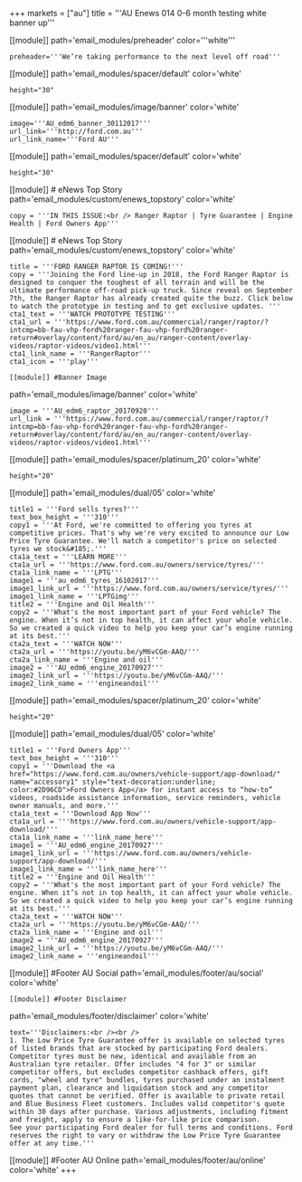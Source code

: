 +++
markets = ["au"]
title = '''AU Enews 014 0-6 month testing white banner up'''

[[module]]
path='email_modules/preheader'
color='''white'''

	preheader='''We’re taking performance to the next level off road'''


[[module]]
path='email_modules/spacer/default'
color='white'

	height="30"
    
[[module]]
path='email_modules/image/banner'
color='white'

	image='''AU_edm6_banner_30112017'''
	url_link='''http://ford.com.au'''
	url_link_name='''Ford AU'''

   
[[module]]
path='email_modules/spacer/default'
color='white'

	height="30"
    
 [[module]] # eNews Top Story
path='email_modules/custom/enews_topstory'
color='white'

	copy = '''IN THIS ISSUE:<br /> Ranger Raptor | Tyre Guarantee | Engine Health | Ford Owners App'''



[[module]] # eNews Top Story
path='email_modules/custom/enews_topstory'
color='white'

	title = '''FORD RANGER RAPTOR IS COMING!'''
	copy = '''Joining the Ford line-up in 2018, the Ford Ranger Raptor is designed to conquer the toughest of all terrain and will be the ultimate performance off-road pick-up truck. Since reveal on September 7th, the Ranger Raptor has already created quite the buzz. Click below to watch the prototype in testing and to get exclusive updates. '''
	cta1_text = '''WATCH PROTOTYPE TESTING'''
	cta1_url = '''https://www.ford.com.au/commercial/ranger/raptor/?intcmp=bb-fau-vhp-ford%20ranger-fau-vhp-ford%20ranger-return#overlay/content/ford/au/en_au/ranger-content/overlay-videos/raptor-videos/video1.html'''
	cta1_link_name = '''RangerRaptor'''
	cta1_icon = '''play'''

    [[module]] #Banner Image
path='email_modules/image/banner'
color='white'

	image = '''AU_edm6_raptor_20170920'''
	url_link = '''https://www.ford.com.au/commercial/ranger/raptor/?intcmp=bb-fau-vhp-ford%20ranger-fau-vhp-ford%20ranger-return#overlay/content/ford/au/en_au/ranger-content/overlay-videos/raptor-videos/video1.html'''

[[module]]
path='email_modules/spacer/platinum_20'
color='white'

	height="20"
    
[[module]]
path='email_modules/dual/05'
color='white'

	title1 = '''Ford sells tyres?'''
	text_box_height = '''310'''
	copy1 = '''At Ford, we're committed to offering you tyres at competitive prices. That's why we're very excited to announce our Low Price Tyre Guarantee. We'll match a competitor's price on selected tyres we stock&#185;.'''
	cta1a_text = '''LEARN MORE'''
	cta1a_url = '''https://www.ford.com.au/owners/service/tyres/'''
	cta1a_link_name = '''LPTG'''
	image1 = '''au_edm6_tyres_16102017'''
	image1_link_url = '''https://www.ford.com.au/owners/service/tyres/'''
	image1_link_name = '''LPTGimg'''
	title2 = '''Engine and Oil Health'''
	copy2 = '''What's the most important part of your Ford vehicle? The engine. When it’s not in top health, it can affect your whole vehicle. So we created a quick video to help you keep your car’s engine running at its best.'''
	cta2a_text = '''WATCH NOW'''
	cta2a_url = '''https://youtu.be/yM6vCGm-AAQ/'''
	cta2a_link_name = '''Engine and oil'''
	image2 = '''AU_edm6_engine_20170927'''
	image2_link_url = '''https://youtu.be/yM6vCGm-AAQ/'''
	image2_link_name = '''engineandoil'''

[[module]]
path='email_modules/spacer/platinum_20'
color='white'

	height="20"
    
[[module]]
path='email_modules/dual/05'
color='white'

	title1 = '''Ford Owners App'''
	text_box_height = '''310'''
	copy1 = '''Download the <a href="https://www.ford.com.au/owners/vehicle-support/app-download/" name="accessory1" style="text-decoration:underline; color:#2D96CD">Ford Owners App</a> for instant access to “how-to” videos, roadside assistance information, service reminders, vehicle owner manuals, and more.'''
	cta1a_text = '''Download App Now'''
	cta1a_url = '''https://www.ford.com.au/owners/vehicle-support/app-download/'''
	cta1a_link_name = '''link_name_here'''
	image1 = '''AU_edm6_engine_20170927'''
	image1_link_url = '''https://www.ford.com.au/owners/vehicle-support/app-download/'''
	image1_link_name = '''link_name_here'''
	title2 = '''Engine and Oil Health'''
	copy2 = '''What's the most important part of your Ford vehicle? The engine. When it’s not in top health, it can affect your whole vehicle. So we created a quick video to help you keep your car’s engine running at its best.'''
	cta2a_text = '''WATCH NOW'''
	cta2a_url = '''https://youtu.be/yM6vCGm-AAQ/'''
	cta2a_link_name = '''Engine and oil'''
	image2 = '''AU_edm6_engine_20170927'''
	image2_link_url = '''https://youtu.be/yM6vCGm-AAQ/'''
	image2_link_name = '''engineandoil'''


[[module]] #Footer AU Social
path='email_modules/footer/au/social'
color='white'

    [[module]] #Footer Disclaimer
path='email_modules/footer/disclaimer'
color='white'

	text='''Disclaimers:<br /><br />
	1. The Low Price Tyre Guarantee offer is available on selected tyres of listed brands that are stocked by participating Ford dealers. Competitor tyres must be new, identical and available from an Australian tyre retailer. Offer includes "4 for 3" or similar competitor offers, but excludes competitor cashback offers, gift cards, "wheel and tyre" bundles, tyres purchased under an instalment payment plan, clearance and liquidation stock and any competitor quotes that cannot be verified. Offer is available to private retail and Blue Business Fleet customers. Includes valid competitor's quote within 30 days after purchase. Various adjustments, including fitment and freight, apply to ensure a like-for-like price comparison.
    See your participating Ford dealer for full terms and conditions. Ford reserves the right to vary or withdraw the Low Price Tyre Guarantee offer at any time.'''

[[module]] #Footer AU Online
path='email_modules/footer/au/online'
color='white'
+++

